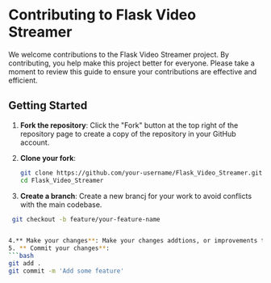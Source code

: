 # Contributing to Flask Video Streamer

We welcome contributions to the Flask Video Streamer project. By contributing, you help make this project better for everyone. Please take a moment to review this guide to ensure your contributions are effective and efficient.

## Getting Started

1. **Fork the repository**: Click the "Fork" button at the top right of the repository page to create a copy of the repository in your GitHub account.

2. **Clone your fork**:
   ```bash
   git clone https://github.com/your-username/Flask_Video_Streamer.git
   cd Flask_Video_Streamer
3. **Create a branch**: Create a new brancj for your work to avoid conflicts with the main codebase.

  ```bash
   git checkout -b feature/your-feature-name


4.** Make your changes**: Make your changes addtions, or improvements to the codebase.
5. ** Commit your changes**:
  ```bash
  git add .
  git commit -m 'Add some feature'




